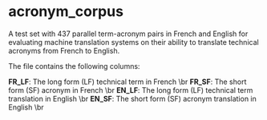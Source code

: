 # acronym_corpus
A test set with 437 parallel term-acronym pairs in French and English for evaluating machine translation systems on their ability to translate technical acronyms from French to English.

The file contains the following columns:

**FR_LF**: The long form (LF) technical term in French \br
**FR_SF**: The short form (SF) acronym in French \br
**EN_LF**: The long form (LF) technical term translation in English \br
**EN_SF**: The short form (SF) acronym translation in English \br
